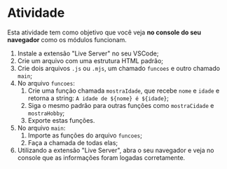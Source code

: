 # Atividade

Esta atividade tem como objetivo que você veja **no console do seu navegador** como os módulos funcionam.

1. Instale a extensão "Live Server" no seu VSCode;
2. Crie um arquivo com uma estrutura HTML padrão;
3. Crie dois arquivos `.js` ou `.mjs`, um chamado `funcoes` e outro chamado `main`;
4. No arquivo `funcoes`:
   1. Crie uma função chamada `mostraIdade`, que recebe `nome` e `idade` e retorna a string: `A idade de ${nome} é ${idade}`;
   2. Siga o mesmo padrão para outras funções como `mostraCidade` e `mostraHobby`;
   3. Exporte estas funções.
5. No arquivo `main`:
   1. Importe as funções do arquivo `funcoes`;
   2. Faça a chamada de todas elas;
6. Utilizando a extensão "Live Server", abra o seu navegador e veja no console que as informações foram logadas corretamente.
